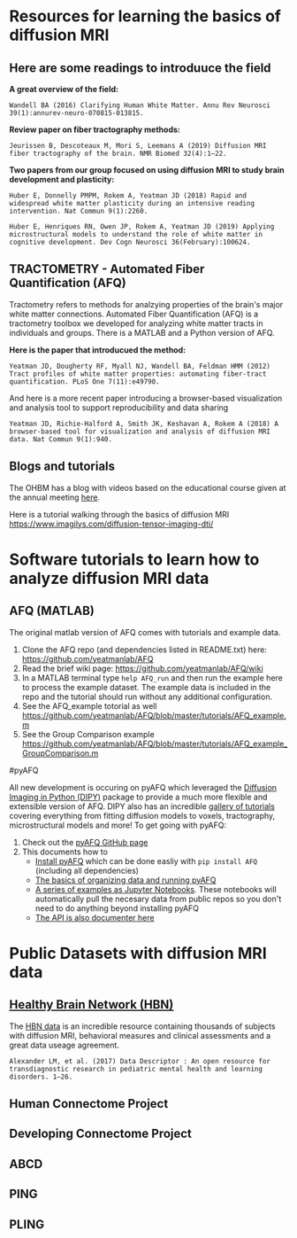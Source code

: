 # Resources for learning the basics of diffusion MRI

## Here are some readings to introduuce the field

**A great overview of the field:**

    Wandell BA (2016) Clarifying Human White Matter. Annu Rev Neurosci 39(1):annurev-neuro-070815-013815.

**Review paper on fiber tractography methods:**

    Jeurissen B, Descoteaux M, Mori S, Leemans A (2019) Diffusion MRI fiber tractography of the brain. NMR Biomed 32(4):1–22.

**Two papers from our group focused on using diffusion MRI to study brain development and plasticity:**

    Huber E, Donnelly PMPM, Rokem A, Yeatman JD (2018) Rapid and widespread white matter plasticity during an intensive reading intervention. Nat Commun 9(1):2260.

    Huber E, Henriques RN, Owen JP, Rokem A, Yeatman JD (2019) Applying microstructural models to understand the role of white matter in cognitive development. Dev Cogn Neurosci 36(February):100624.

## TRACTOMETRY - Automated Fiber Quantification (AFQ) 

Tractometry refers to methods for analzying properties of the brain's major white matter connections. Automated Fiber Quantification (AFQ) is a tractometry toolbox we developed for analyzing white matter tracts in individuals and groups. There is a MATLAB and a Python version of AFQ.

**Here is the paper that introducued the method:**

    Yeatman JD, Dougherty RF, Myall NJ, Wandell BA, Feldman HMM (2012) Tract profiles of white matter properties: automating fiber-tract quantification. PLoS One 7(11):e49790.

And here is a more recent paper introducing a browser-based visualization and analysis tool to support reproducibility and data sharing

    Yeatman JD, Richie-Halford A, Smith JK, Keshavan A, Rokem A (2018) A browser-based tool for visualization and analysis of diffusion MRI data. Nat Commun 9(1):940.

## Blogs and tutorials

The OHBM has a blog with videos based on the educational course given at the
annual meeting [here](https://www.ohbmbrainmappingblog.com/blog/ohbm-ondemand-how-to-diffusion-mri).

Here is a tutorial walking through the basics of diffusion MRI
https://www.imagilys.com/diffusion-tensor-imaging-dti/

# Software tutorials to learn how to analyze diffusion MRI data

## AFQ (MATLAB)

The original matlab version of AFQ comes with tutorials and example data. 

1) Clone the AFQ repo (and dependencies listed in README.txt) here: https://github.com/yeatmanlab/AFQ
2) Read the brief wiki page: https://github.com/yeatmanlab/AFQ/wiki
3) In a MATLAB terminal type `help AFQ_run` and then run the example here to process the example dataset. The example data is included in the repo and the tutorial should run without any additional configuration.
4) See the AFQ_example totorial as well https://github.com/yeatmanlab/AFQ/blob/master/tutorials/AFQ_example.m
5) See the Group Comparison example https://github.com/yeatmanlab/AFQ/blob/master/tutorials/AFQ_example_GroupComparison.m

#pyAFQ

All new development is occuring on pyAFQ which leveraged the [Diffusion Imaging in Python (DIPY)](https://dipy.org/) package to provide a much more flexible and extensible version of AFQ. DIPY also has an incredible [gallery of tutorials](https://dipy.org/tutorials/) covering everything from fitting diffusion models to voxels, tractography, microstructural models and more! To get going with pyAFQ:
1) Check out the [pyAFQ GitHub page](https://yeatmanlab.github.io/pyAFQ/)
2) This documents how to
   * [Install pyAFQ](https://yeatmanlab.github.io/pyAFQ/installation_guide.html) which can be done easliy with `pip install AFQ` (including all dependencies)
   * [The basics of organizing data and running pyAFQ](https://yeatmanlab.github.io/pyAFQ/usage.html)
   * [A series of examples as Jupyter Notebooks](https://yeatmanlab.github.io/pyAFQ/auto_examples/index.html). These notebooks will automatically pull the necesary data from public repos so you don't need to do anything beyond installing pyAFQ
   * [The API is also documenter here](https://yeatmanlab.github.io/pyAFQ/autoapi/index.html)

# Public Datasets with diffusion MRI data

## [Healthy Brain Network (HBN)](http://fcon_1000.projects.nitrc.org/indi/cmi_healthy_brain_network/)
The [HBN data](http://fcon_1000.projects.nitrc.org/indi/cmi_healthy_brain_network/) is an incredible resource containing thousands of subjects with diffusion MRI, behavioral measures and clinical assessments and a great data useage agreement.
    
    Alexander LM, et al. (2017) Data Descriptor : An open resource for transdiagnostic research in pediatric mental health and learning disorders. 1–26.

## Human Connectome Project

## Developing Connectome Project

## ABCD

## PING

## PLING


